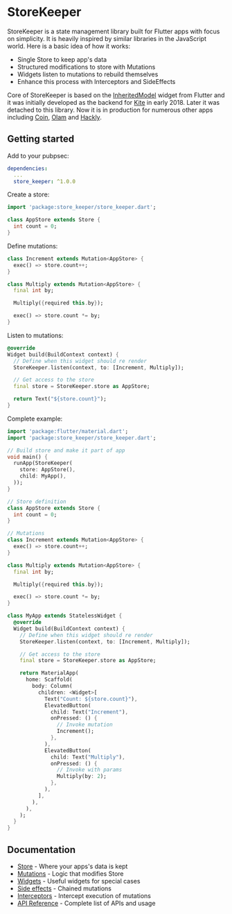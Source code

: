 # StoreKeeper

StoreKeeper is a state management library built for Flutter apps with focus on simplicity. It is heavily inspired by similar libraries in the JavaScript world. Here is a basic idea of how it works:

- Single Store to keep app's data
- Structured modifications to store with Mutations
- Widgets listen to mutations to rebuild themselves
- Enhance this process with Interceptors and SideEffects

Core of StoreKeeper is based on the [InheritedModel](https://api.flutter.dev/flutter/widgets/InheritedModel-class.html) widget from Flutter and it was initially developed as the backend for [Kite](https://play.google.com/store/apps/details?id=com.zerodha.kite3) in early 2018. Later it was detached to this library. Now it is in production for numerous other apps including [Coin](https://play.google.com/store/apps/details?id=com.zerodha.coin), [Olam](https://play.google.com/store/apps/details?id=com.olam) and [Hackly](https://play.google.com/store/apps/details?id=com.ajinasokan.hackly).

## Getting started

Add to your pubpsec:

```yaml
dependencies:
  ...
  store_keeper: ^1.0.0
```

Create a store:

```dart
import 'package:store_keeper/store_keeper.dart';

class AppStore extends Store {
  int count = 0;
}
```

Define mutations:

```dart
class Increment extends Mutation<AppStore> {
  exec() => store.count++;
}

class Multiply extends Mutation<AppStore> {
  final int by;

  Multiply({required this.by});

  exec() => store.count *= by;
}
```

Listen to mutations:

```dart
@override
Widget build(BuildContext context) {
  // Define when this widget should re render
  StoreKeeper.listen(context, to: [Increment, Multiply]);

  // Get access to the store
  final store = StoreKeeper.store as AppStore;

  return Text("${store.count}");
}
```

Complete example:

```dart
import 'package:flutter/material.dart';
import 'package:store_keeper/store_keeper.dart';

// Build store and make it part of app
void main() {
  runApp(StoreKeeper(
    store: AppStore(),
    child: MyApp(),
  ));
}

// Store definition
class AppStore extends Store {
  int count = 0;
}

// Mutations
class Increment extends Mutation<AppStore> {
  exec() => store.count++;
}

class Multiply extends Mutation<AppStore> {
  final int by;

  Multiply({required this.by});

  exec() => store.count *= by;
}

class MyApp extends StatelessWidget {
  @override
  Widget build(BuildContext context) {
    // Define when this widget should re render
    StoreKeeper.listen(context, to: [Increment, Multiply]);

    // Get access to the store
    final store = StoreKeeper.store as AppStore;

    return MaterialApp(
      home: Scaffold(
        body: Column(
          children: <Widget>[
            Text("Count: ${store.count}"),
            ElevatedButton(
              child: Text("Increment"),
              onPressed: () {
                // Invoke mutation
                Increment();
              },
            ),
            ElevatedButton(
              child: Text("Multiply"),
              onPressed: () {
                // Invoke with params
                Multiply(by: 2);
              },
            ),
          ],
        ),
      ),
    );
  }
}
```

## Documentation

- [Store](https://github.com/ajinasokan/store_keeper/blob/master/doc/store.md) - Where your apps's data is kept
- [Mutations](https://github.com/ajinasokan/store_keeper/blob/master/doc/mutations.md) - Logic that modifies Store
- [Widgets](https://github.com/ajinasokan/store_keeper/blob/master/doc/widgets.md) - Useful widgets for special cases
- [Side effects](https://github.com/ajinasokan/store_keeper/blob/master/doc/sideeffects.md) - Chained mutations
- [Interceptors](https://github.com/ajinasokan/store_keeper/blob/master/doc/interceptors.md) - Intercept execution of mutations
- [API Reference](https://pub.dev/documentation/store_keeper/latest/) - Complete list of APIs and usage